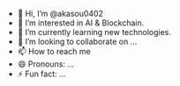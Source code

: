 - 👋 Hi, I’m @akasou0402
- 👀 I’m interested in AI & Blockchain.
- 🌱 I’m currently learning new technologies.
- 💞️ I’m looking to collaborate on ...
- 📫 How to reach me 
- 😄 Pronouns: ...
- ⚡ Fun fact: ...

<!---
akasou0402/akasou0402 is a ✨ special ✨ repository because its `README.md` (this file) appears on your GitHub profile.
You can click the Preview link to take a look at your changes.
--->
